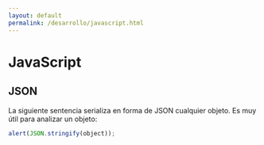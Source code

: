 ```yaml
---
layout: default
permalink: /desarrollo/javascript.html
---
```


# JavaScript

## JSON
La siguiente sentencia serializa en forma de JSON cualquier objeto. Es muy útil para analizar un objeto:

```javascript
alert(JSON.stringify(object));
```
